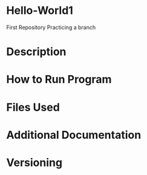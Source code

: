 # Hello-World1
First Repository
Practicing a branch

# Description 

# How to Run Program

# Files Used

# Additional Documentation 

# Versioning 
